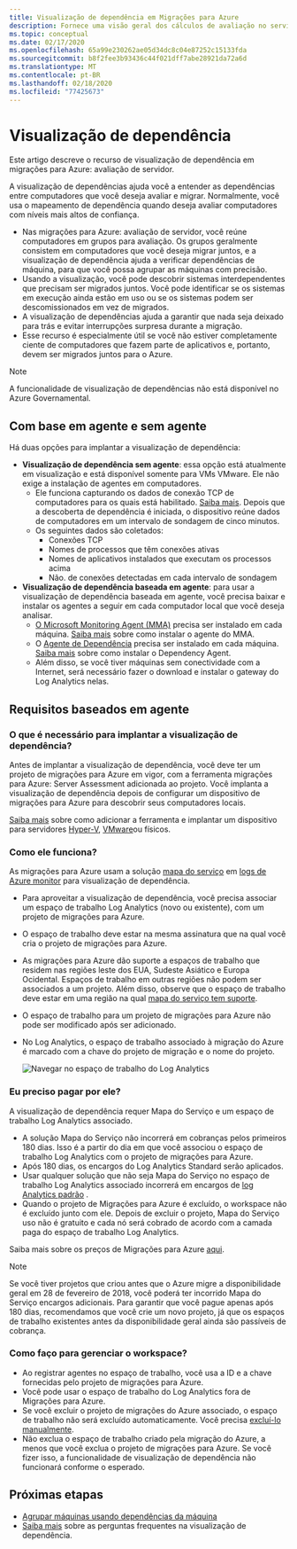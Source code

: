 ```yaml
---
title: Visualização de dependência em Migrações para Azure
description: Fornece uma visão geral dos cálculos de avaliação no serviço de avaliação do servidor nas migrações para Azure
ms.topic: conceptual
ms.date: 02/17/2020
ms.openlocfilehash: 65a99e230262ae05d34dc8c04e87252c15133fda
ms.sourcegitcommit: b8f2fee3b93436c44f021dff7abe28921da72a6d
ms.translationtype: MT
ms.contentlocale: pt-BR
ms.lasthandoff: 02/18/2020
ms.locfileid: "77425673"
---
```

# <a name="dependency-visualization"></a>Visualização de dependência

Este artigo descreve o recurso de visualização de dependência em migrações para Azure: avaliação de servidor.

A visualização de dependências ajuda você a entender as dependências entre computadores que você deseja avaliar e migrar. Normalmente, você usa o mapeamento de dependência quando deseja avaliar computadores com níveis mais altos de confiança.

- Nas migrações para Azure: avaliação de servidor, você reúne computadores em grupos para avaliação. Os grupos geralmente consistem em computadores que você deseja migrar juntos, e a visualização de dependência ajuda a verificar dependências de máquina, para que você possa agrupar as máquinas com precisão.
- Usando a visualização, você pode descobrir sistemas interdependentes que precisam ser migrados juntos. Você pode identificar se os sistemas em execução ainda estão em uso ou se os sistemas podem ser descomissionados em vez de migrados.
- A visualização de dependências ajuda a garantir que nada seja deixado para trás e evitar interrupções surpresa durante a migração.
- Esse recurso é especialmente útil se você não estiver completamente ciente de computadores que fazem parte de aplicativos e, portanto, devem ser migrados juntos para o Azure.


> [!NOTE]
> A funcionalidade de visualização de dependências não está disponível no Azure Governamental.

## <a name="agent-based-and-agentless"></a>Com base em agente e sem agente

Há duas opções para implantar a visualização de dependência:

- **Visualização de dependência sem agente**: essa opção está atualmente em visualização e está disponível somente para VMs VMware. Ele não exige a instalação de agentes em computadores. 
    - Ele funciona capturando os dados de conexão TCP de computadores para os quais está habilitado. [Saiba mais](how-to-create-group-machine-dependencies-agentless.md).
Depois que a descoberta de dependência é iniciada, o dispositivo reúne dados de computadores em um intervalo de sondagem de cinco minutos.
    - Os seguintes dados são coletados:
        - Conexões TCP
        - Nomes de processos que têm conexões ativas
        - Nomes de aplicativos instalados que executam os processos acima
        - Não. de conexões detectadas em cada intervalo de sondagem
- **Visualização de dependência baseada em agente**: para usar a visualização de dependência baseada em agente, você precisa baixar e instalar os agentes a seguir em cada computador local que você deseja analisar.  
    - [O Microsoft Monitoring Agent (MMA)](https://docs.microsoft.com/azure/log-analytics/log-analytics-agent-windows) precisa ser instalado em cada máquina. [Saiba mais](https://docs.microsoft.com/azure/migrate/how-to-create-group-machine-dependencies#install-the-mma) sobre como instalar o agente do MMA.
    - O [Agente de Dependência](../azure-monitor/platform/agents-overview.md#dependency-agent) precisa ser instalado em cada máquina. [Saiba mais](https://docs.microsoft.com/azure/migrate/how-to-create-group-machine-dependencies#install-the-dependency-agent) sobre como instalar o Dependency Agent.
    - Além disso, se você tiver máquinas sem conectividade com a Internet, será necessário fazer o download e instalar o gateway do Log Analytics nelas.

## <a name="agent-based-requirements"></a>Requisitos baseados em agente

### <a name="what-do-i-need-to-deploy-dependency-visualization"></a>O que é necessário para implantar a visualização de dependência?

Antes de implantar a visualização de dependência, você deve ter um projeto de migrações para Azure em vigor, com a ferramenta migrações para Azure: Server Assessment adicionada ao projeto. Você implanta a visualização de dependência depois de configurar um dispositivo de migrações para Azure para descobrir seus computadores locais.

[Saiba mais](how-to-assess.md) sobre como adicionar a ferramenta e implantar um dispositivo para servidores [Hyper-V](how-to-set-up-appliance-hyper-v.md), [VMware](how-to-set-up-appliance-vmware.md)ou físicos.


### <a name="how-does-it-work"></a>Como ele funciona?

As migrações para Azure usam a solução [mapa do serviço](../operations-management-suite/operations-management-suite-service-map.md) em [logs de Azure monitor](../log-analytics/log-analytics-overview.md) para visualização de dependência.

- Para aproveitar a visualização de dependência, você precisa associar um espaço de trabalho Log Analytics (novo ou existente), com um projeto de migrações para Azure.
- O espaço de trabalho deve estar na mesma assinatura que na qual você cria o projeto de migrações para Azure.
- As migrações para Azure dão suporte a espaços de trabalho que residem nas regiões leste dos EUA, Sudeste Asiático e Europa Ocidental. Espaços de trabalho em outras regiões não podem ser associados a um projeto. Além disso, observe que o espaço de trabalho deve estar em uma região na qual [mapa do serviço tem suporte](../azure-monitor/insights/vminsights-enable-overview.md#prerequisites).
- O espaço de trabalho para um projeto de migrações para Azure não pode ser modificado após ser adicionado.
- No Log Analytics, o espaço de trabalho associado à migração do Azure é marcado com a chave do projeto de migração e o nome do projeto.

    ![Navegar no espaço de trabalho do Log Analytics](./media/concepts-dependency-visualization/oms-workspace.png)



### <a name="do-i-need-to-pay-for-it"></a>Eu preciso pagar por ele?

A visualização de dependência requer Mapa do Serviço e um espaço de trabalho Log Analytics associado. 

- A solução Mapa do Serviço não incorrerá em cobranças pelos primeiros 180 dias. Isso é a partir do dia em que você associou o espaço de trabalho Log Analytics com o projeto de migrações para Azure.
- Após 180 dias, os encargos do Log Analytics Standard serão aplicados.
- Usar qualquer solução que não seja Mapa do Serviço no espaço de trabalho Log Analytics associado incorrerá em encargos de [log Analytics padrão](https://azure.microsoft.com/pricing/details/log-analytics/) .
- Quando o projeto de Migrações para Azure é excluído, o workspace não é excluído junto com ele. Depois de excluir o projeto, Mapa do Serviço uso não é gratuito e cada nó será cobrado de acordo com a camada paga do espaço de trabalho Log Analytics.

Saiba mais sobre os preços de Migrações para Azure [aqui](https://azure.microsoft.com/pricing/details/azure-migrate/).

> [!NOTE]
> Se você tiver projetos que criou antes que o Azure migre a disponibilidade geral em 28 de fevereiro de 2018, você poderá ter incorrido Mapa do Serviço encargos adicionais. Para garantir que você pague apenas após 180 dias, recomendamos que você crie um novo projeto, já que os espaços de trabalho existentes antes da disponibilidade geral ainda são passíveis de cobrança.



### <a name="how-do-i-manage-the-workspace"></a>Como faço para gerenciar o workspace?

- Ao registrar agentes no espaço de trabalho, você usa a ID e a chave fornecidas pelo projeto de migrações para Azure.
- Você pode usar o espaço de trabalho do Log Analytics fora de Migrações para Azure.
- Se você excluir o projeto de migrações do Azure associado, o espaço de trabalho não será excluído automaticamente. Você precisa [excluí-lo manualmente](../azure-monitor/platform/manage-access.md).
- Não exclua o espaço de trabalho criado pela migração do Azure, a menos que você exclua o projeto de migrações para Azure. Se você fizer isso, a funcionalidade de visualização de dependência não funcionará conforme o esperado.

## <a name="next-steps"></a>Próximas etapas
- [Agrupar máquinas usando dependências da máquina](how-to-create-group-machine-dependencies.md)
- [Saiba mais](common-questions-discovery-assessment.md#what-is-dependency-visualization) sobre as perguntas frequentes na visualização de dependência.



